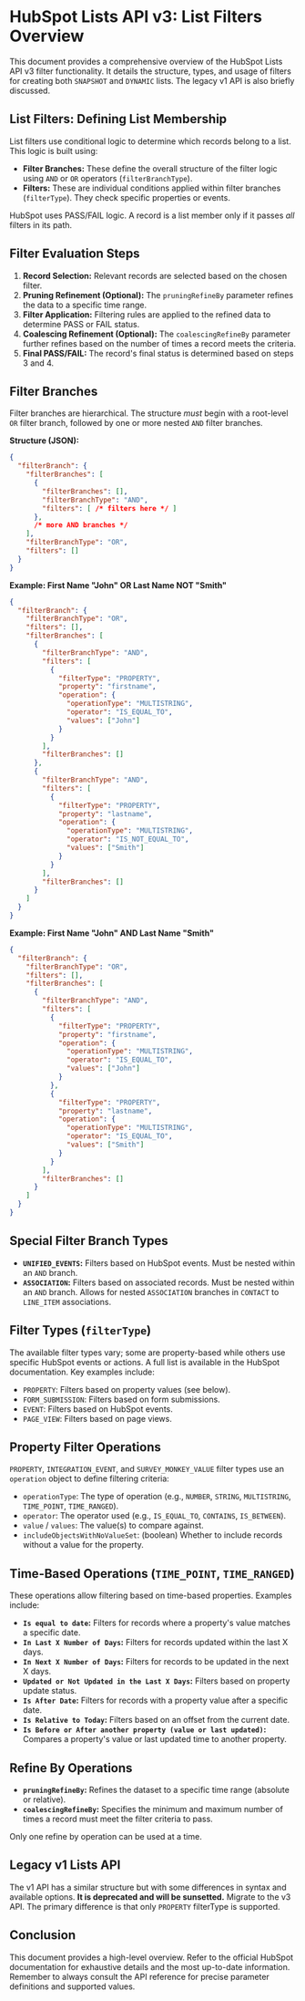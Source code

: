 # HubSpot Lists API v3: List Filters Overview

This document provides a comprehensive overview of the HubSpot Lists API v3 filter functionality.  It details the structure, types, and usage of filters for creating both `SNAPSHOT` and `DYNAMIC` lists.  The legacy v1 API is also briefly discussed.

## List Filters: Defining List Membership

List filters use conditional logic to determine which records belong to a list.  This logic is built using:

* **Filter Branches:**  These define the overall structure of the filter logic using `AND` or `OR` operators (`filterBranchType`).
* **Filters:**  These are individual conditions applied within filter branches (`filterType`).  They check specific properties or events.

HubSpot uses PASS/FAIL logic. A record is a list member only if it passes *all* filters in its path.

## Filter Evaluation Steps

1. **Record Selection:** Relevant records are selected based on the chosen filter.
2. **Pruning Refinement (Optional):**  The `pruningRefineBy` parameter refines the data to a specific time range.
3. **Filter Application:** Filtering rules are applied to the refined data to determine PASS or FAIL status.
4. **Coalescing Refinement (Optional):** The `coalescingRefineBy` parameter further refines based on the number of times a record meets the criteria.
5. **Final PASS/FAIL:**  The record's final status is determined based on steps 3 and 4.

## Filter Branches

Filter branches are hierarchical.  The structure *must* begin with a root-level `OR` filter branch, followed by one or more nested `AND` filter branches.

**Structure (JSON):**

```json
{
  "filterBranch": {
    "filterBranches": [
      {
        "filterBranches": [],
        "filterBranchType": "AND",
        "filters": [ /* filters here */ ]
      },
      /* more AND branches */
    ],
    "filterBranchType": "OR",
    "filters": []
  }
}
```

**Example:  First Name "John" OR Last Name NOT "Smith"**

```json
{
  "filterBranch": {
    "filterBranchType": "OR",
    "filters": [],
    "filterBranches": [
      {
        "filterBranchType": "AND",
        "filters": [
          {
            "filterType": "PROPERTY",
            "property": "firstname",
            "operation": {
              "operationType": "MULTISTRING",
              "operator": "IS_EQUAL_TO",
              "values": ["John"]
            }
          }
        ],
        "filterBranches": []
      },
      {
        "filterBranchType": "AND",
        "filters": [
          {
            "filterType": "PROPERTY",
            "property": "lastname",
            "operation": {
              "operationType": "MULTISTRING",
              "operator": "IS_NOT_EQUAL_TO",
              "values": ["Smith"]
            }
          }
        ],
        "filterBranches": []
      }
    ]
  }
}
```

**Example: First Name "John" AND Last Name "Smith"**

```json
{
  "filterBranch": {
    "filterBranchType": "OR",
    "filters": [],
    "filterBranches": [
      {
        "filterBranchType": "AND",
        "filters": [
          {
            "filterType": "PROPERTY",
            "property": "firstname",
            "operation": {
              "operationType": "MULTISTRING",
              "operator": "IS_EQUAL_TO",
              "values": ["John"]
            }
          },
          {
            "filterType": "PROPERTY",
            "property": "lastname",
            "operation": {
              "operationType": "MULTISTRING",
              "operator": "IS_EQUAL_TO",
              "values": ["Smith"]
            }
          }
        ],
        "filterBranches": []
      }
    ]
  }
}
```

## Special Filter Branch Types

* **`UNIFIED_EVENTS`:** Filters based on HubSpot events.  Must be nested within an `AND` branch.
* **`ASSOCIATION`:** Filters based on associated records. Must be nested within an `AND` branch.  Allows for nested `ASSOCIATION` branches in `CONTACT` to `LINE_ITEM` associations.


## Filter Types (`filterType`)

The available filter types vary; some are property-based while others use specific HubSpot events or actions.  A full list is available in the HubSpot documentation.  Key examples include:

* `PROPERTY`: Filters based on property values (see below).
* `FORM_SUBMISSION`: Filters based on form submissions.
* `EVENT`: Filters based on HubSpot events.
* `PAGE_VIEW`: Filters based on page views.

## Property Filter Operations

`PROPERTY`, `INTEGRATION_EVENT`, and `SURVEY_MONKEY_VALUE` filter types use an `operation` object to define filtering criteria:

* `operationType`:  The type of operation (e.g., `NUMBER`, `STRING`, `MULTISTRING`, `TIME_POINT`, `TIME_RANGED`).
* `operator`: The operator used (e.g., `IS_EQUAL_TO`, `CONTAINS`, `IS_BETWEEN`).
* `value` / `values`: The value(s) to compare against.
* `includeObjectsWithNoValueSet`:  (boolean) Whether to include records without a value for the property.


## Time-Based Operations (`TIME_POINT`, `TIME_RANGED`)

These operations allow filtering based on time-based properties. Examples include:

* **`Is equal to date`:** Filters for records where a property's value matches a specific date.
* **`In Last X Number of Days`:** Filters for records updated within the last X days.
* **`In Next X Number of Days`:** Filters for records to be updated in the next X days.
* **`Updated or Not Updated in the Last X Days`:** Filters based on property update status.
* **`Is After Date`:** Filters for records with a property value after a specific date.
* **`Is Relative to Today`:** Filters based on an offset from the current date.
* **`Is Before or After another property (value or last updated)`:**  Compares a property's value or last updated time to another property.

## Refine By Operations

* **`pruningRefineBy`:** Refines the dataset to a specific time range (absolute or relative).
* **`coalescingRefineBy`:**  Specifies the minimum and maximum number of times a record must meet the filter criteria to pass.

Only one refine by operation can be used at a time.

## Legacy v1 Lists API

The v1 API has a similar structure but with some differences in syntax and available options.  **It is deprecated and will be sunsetted.**  Migrate to the v3 API.  The primary difference is that only `PROPERTY` filterType is supported.


## Conclusion

This document provides a high-level overview.  Refer to the official HubSpot documentation for exhaustive details and the most up-to-date information.  Remember to always consult the API reference for precise parameter definitions and supported values.
